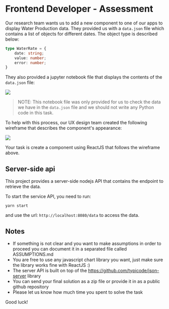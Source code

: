 # Frontend Developer - Assessment

Our research team wants us to add a new component to one of our apps to display Water Production data. They provided us with a `data.json` file which contains a list of objects for different dates. The object type is described below:

```typescript
type WaterRate = {
    date: string;
    value: number;
    error: number;
}
```

They also provided a jupyter notebook file that displays the contents of the `data.json` file:

![](./images/notebook-img.png)

> NOTE: This notebook file was only provided for us to check the data we have in the `data.json` file and we should not write any Python code in this task.

To help with this process, our UX design team created the following wireframe that describes the component's appearance:

![](./images/FE_Task.png)

Your task is create a component using ReactJS that follows the wireframe above.

## Server-side api

This project provides a server-side nodejs API that contains the endpoint to retrieve the data. 

To start the service API, you need to run:

    yarn start

and use the url: `http://localhost:8080/data` to access the data.

## Notes

- If something is not clear and you want to make assumptions in order to proceed you can document it in a separated file called ASSUMPTIONS.md
- You are free to use any javascript chart library you want, just make sure the library works fine with ReactJS :)
- The server API is built on top of the https://github.com/typicode/json-server library
- You can send your final solution as a zip file or provide it in as a public github repository
- Please let us know how much time you spent to solve the task


Good luck!
